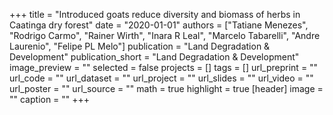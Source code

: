 +++
title = "Introduced goats reduce diversity and biomass of herbs in Caatinga dry forest"
date = "2020-01-01"
authors = ["Tatiane Menezes", "Rodrigo Carmo", "Rainer Wirth", "Inara R Leal", "Marcelo Tabarelli", "Andre Laurenio", "Felipe PL Melo"]
publication = "Land Degradation & Development"
publication_short = "Land Degradation & Development"
image_preview = ""
selected = false
projects = []
tags = []
url_preprint = ""
url_code = ""
url_dataset = ""
url_project = ""
url_slides = ""
url_video = ""
url_poster = ""
url_source = ""
math = true
highlight = true
[header]
image = ""
caption = ""
+++

